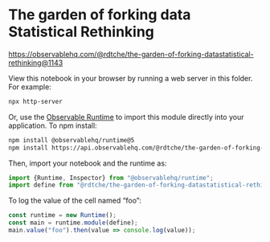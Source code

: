 # The garden of forking data Statistical Rethinking

https://observablehq.com/@rdtche/the-garden-of-forking-datastatistical-rethinking@1143

View this notebook in your browser by running a web server in this folder. For
example:

~~~sh
npx http-server
~~~

Or, use the [Observable Runtime](https://github.com/observablehq/runtime) to
import this module directly into your application. To npm install:

~~~sh
npm install @observablehq/runtime@5
npm install https://api.observablehq.com/@rdtche/the-garden-of-forking-datastatistical-rethinking@1143.tgz?v=3
~~~

Then, import your notebook and the runtime as:

~~~js
import {Runtime, Inspector} from "@observablehq/runtime";
import define from "@rdtche/the-garden-of-forking-datastatistical-rethinking";
~~~

To log the value of the cell named “foo”:

~~~js
const runtime = new Runtime();
const main = runtime.module(define);
main.value("foo").then(value => console.log(value));
~~~
